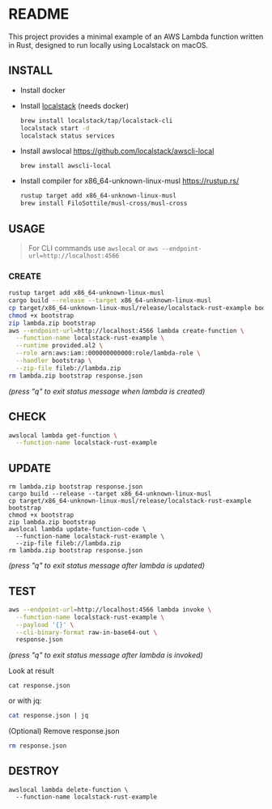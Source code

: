 # README

This project provides a minimal example of an AWS Lambda function written in Rust, designed to run locally using Localstack on macOS.

## INSTALL

- Install docker

- Install [localstack](https://www.localstack.cloud) (needs docker)

  ```sh
  brew install localstack/tap/localstack-cli
  localstack start -d
  localstack status services
  ```

- Install awslocal
  https://github.com/localstack/awscli-local

  ```
  brew install awscli-local
  ```

- Install compiler for x86_64-unknown-linux-musl
  https://rustup.rs/
  ```sh
  rustup target add x86_64-unknown-linux-musl
  brew install FiloSottile/musl-cross/musl-cross
  ```

## USAGE

> For CLI commands use
> `awslocal`
> or
> `aws --endpoint-url=http://localhost:4566`

### CREATE

```sh
rustup target add x86_64-unknown-linux-musl
cargo build --release --target x86_64-unknown-linux-musl
cp target/x86_64-unknown-linux-musl/release/localstack-rust-example bootstrap
chmod +x bootstrap
zip lambda.zip bootstrap
aws --endpoint-url=http://localhost:4566 lambda create-function \
  --function-name localstack-rust-example \
  --runtime provided.al2 \
  --role arn:aws:iam::000000000000:role/lambda-role \
  --handler bootstrap \
  --zip-file fileb://lambda.zip
rm lambda.zip bootstrap response.json
```

_(press "q" to exit status message when lambda is created)_

## CHECK

```sh
awslocal lambda get-function \
  --function-name localstack-rust-example
```

## UPDATE

```
rm lambda.zip bootstrap response.json
cargo build --release --target x86_64-unknown-linux-musl
cp target/x86_64-unknown-linux-musl/release/localstack-rust-example bootstrap
chmod +x bootstrap
zip lambda.zip bootstrap
awslocal lambda update-function-code \
  --function-name localstack-rust-example \
  --zip-file fileb://lambda.zip
rm lambda.zip bootstrap response.json
```

_(press "q" to exit status message after lambda is updated)_

## TEST

```sh
aws --endpoint-url=http://localhost:4566 lambda invoke \
  --function-name localstack-rust-example \
  --payload '{}' \
  --cli-binary-format raw-in-base64-out \
  response.json
```

_(press "q" to exit status message after lambda is invoked)_

Look at result

```
cat response.json
```

or with jq:

```sh
cat response.json | jq
```

(Optional) Remove response.json

```sh
rm response.json
```

## DESTROY

```
awslocal lambda delete-function \
  --function-name localstack-rust-example
```
